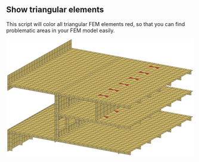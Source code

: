 ## Show triangular elements

This script will color all triangular FEM elements red, so that you can find problematic areas in your FEM model easily.

![triangles](https://github.com/napa-lh/scripts/raw/master/FEM/ShowTriangularElements/IMAGE.png)
